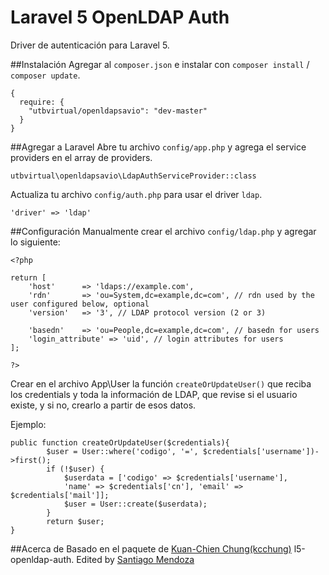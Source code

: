 # Laravel 5 OpenLDAP Auth
Driver de autenticación para Laravel 5.


##Instalación
Agregar al `composer.json` e instalar con `composer install` / `composer update`.
```
{
  require: {
    "utbvirtual/openldapsavio": "dev-master"
  }
}
```

##Agregar a Laravel
Abre tu archivo `config/app.php` y agrega el service providers en el array de providers.

```
utbvirtual\openldapsavio\LdapAuthServiceProvider::class
```
Actualiza tu archivo `config/auth.php` para usar el driver `ldap`.
```
'driver' => 'ldap'
```

##Configuración
Manualmente crear el archivo `config/ldap.php` y agregar lo siguiente:
```
<?php

return [
    'host'      => 'ldaps://example.com',
    'rdn'       => 'ou=System,dc=example,dc=com', // rdn used by the user configured below, optional
    'version'   => '3', // LDAP protocol version (2 or 3)
    
    'basedn'    => 'ou=People,dc=example,dc=com', // basedn for users
    'login_attribute' => 'uid', // login attributes for users
];

?>
```
Crear en el archivo App\User la función `createOrUpdateUser()` que reciba los credentials y toda la información de LDAP, que revise si el usuario existe, y si no, crearlo a partir de esos datos.

Ejemplo:

```
public function createOrUpdateUser($credentials){
        $user = User::where('codigo', '=', $credentials['username'])->first();
        if (!$user) {
            $userdata = ['codigo' => $credentials['username'],
            'name' => $credentials['cn'], 'email' => $credentials['mail']];
            $user = User::create($userdata);
        }
        return $user;
}
```

##Acerca de
Basado en el paquete de [Kuan-Chien Chung(kcchung)](http://jaychung.tw) l5-openldap-auth.
Edited by [Santiago Mendoza](http://www.santiagomendoza.org)
